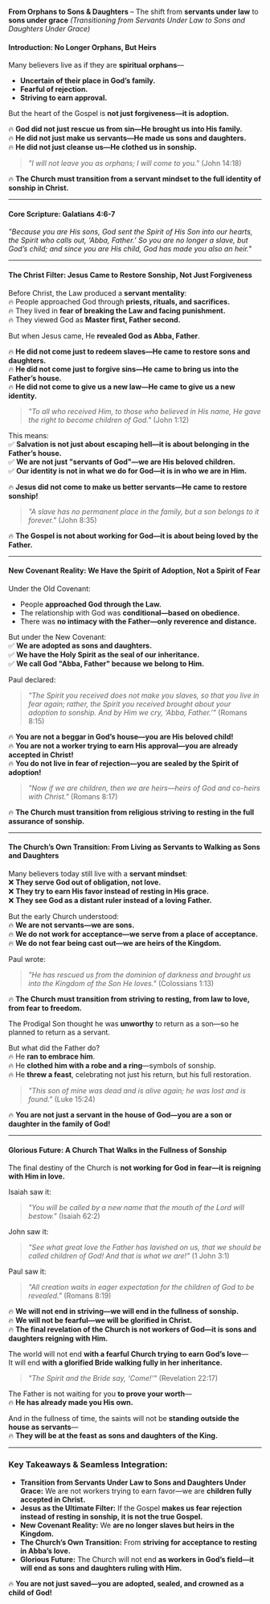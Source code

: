 **From Orphans to Sons & Daughters** – The shift from **servants under law** to **sons under grace**
_(Transitioning from Servants Under Law to Sons and Daughters Under Grace)_

#### **Introduction: No Longer Orphans, But Heirs**

Many believers live as if they are **spiritual orphans**—

- **Uncertain of their place in God’s family.**
- **Fearful of rejection.**
- **Striving to earn approval.**

But the heart of the Gospel is **not just forgiveness—it is adoption.**

🔥 **God did not just rescue us from sin—He brought us into His family.**  
🔥 **He did not just make us servants—He made us sons and daughters.**  
🔥 **He did not just cleanse us—He clothed us in sonship.**

> _"I will not leave you as orphans; I will come to you."_ (John 14:18)

🔥 **The Church must transition from a servant mindset to the full identity of sonship in Christ.**

---

#### **Core Scripture: Galatians 4:6-7**

_"Because you are His sons, God sent the Spirit of His Son into our hearts, the Spirit who calls out, ‘Abba, Father.’ So you are no longer a slave, but God’s child; and since you are His child, God has made you also an heir."_

---

#### **The Christ Filter: Jesus Came to Restore Sonship, Not Just Forgiveness**

Before Christ, the Law produced a **servant mentality**:  
🔥 People approached God through **priests, rituals, and sacrifices.**  
🔥 They lived in **fear of breaking the Law and facing punishment.**  
🔥 They viewed God as **Master first, Father second.**

But when Jesus came, He **revealed God as Abba, Father**.

🔥 **He did not come just to redeem slaves—He came to restore sons and daughters.**  
🔥 **He did not come just to forgive sins—He came to bring us into the Father’s house.**  
🔥 **He did not come to give us a new law—He came to give us a new identity.**

> _"To all who received Him, to those who believed in His name, He gave the right to become children of God."_ (John 1:12)

This means:  
✅ **Salvation is not just about escaping hell—it is about belonging in the Father’s house.**  
✅ **We are not just "servants of God"—we are His beloved children.**  
✅ **Our identity is not in what we do for God—it is in who we are in Him.**

🔥 **Jesus did not come to make us better servants—He came to restore sonship!**

> _"A slave has no permanent place in the family, but a son belongs to it forever."_ (John 8:35)

🔥 **The Gospel is not about working for God—it is about being loved by the Father.**

---

#### **New Covenant Reality: We Have the Spirit of Adoption, Not a Spirit of Fear**

Under the Old Covenant:

- People **approached God through the Law.**
- The relationship with God was **conditional—based on obedience.**
- There was **no intimacy with the Father—only reverence and distance.**

But under the New Covenant:  
✅ **We are adopted as sons and daughters.**  
✅ **We have the Holy Spirit as the seal of our inheritance.**  
✅ **We call God "Abba, Father" because we belong to Him.**

Paul declared:

> _"The Spirit you received does not make you slaves, so that you live in fear again; rather, the Spirit you received brought about your adoption to sonship. And by Him we cry, ‘Abba, Father.’"_ (Romans 8:15)

🔥 **You are not a beggar in God’s house—you are His beloved child!**  
🔥 **You are not a worker trying to earn His approval—you are already accepted in Christ!**  
🔥 **You do not live in fear of rejection—you are sealed by the Spirit of adoption!**

> _"Now if we are children, then we are heirs—heirs of God and co-heirs with Christ."_ (Romans 8:17)

🔥 **The Church must transition from religious striving to resting in the full assurance of sonship.**

---

#### **The Church’s Own Transition: From Living as Servants to Walking as Sons and Daughters**

Many believers today still live with a **servant mindset**:  
❌ **They serve God out of obligation, not love.**  
❌ **They try to earn His favor instead of resting in His grace.**  
❌ **They see God as a distant ruler instead of a loving Father.**

But the early Church understood:  
🔥 **We are not servants—we are sons.**  
🔥 **We do not work for acceptance—we serve from a place of acceptance.**  
🔥 **We do not fear being cast out—we are heirs of the Kingdom.**

Paul wrote:

> _"He has rescued us from the dominion of darkness and brought us into the Kingdom of the Son He loves."_ (Colossians 1:13)

🔥 **The Church must transition from striving to resting, from law to love, from fear to freedom.**

The Prodigal Son thought he was **unworthy** to return as a son—so he planned to return as a servant.

But what did the Father do?  
🔥 He **ran to embrace him**.  
🔥 He **clothed him with a robe and a ring**—symbols of sonship.  
🔥 He **threw a feast**, celebrating not just his return, but his full restoration.

> _"This son of mine was dead and is alive again; he was lost and is found."_ (Luke 15:24)

🔥 **You are not just a servant in the house of God—you are a son or daughter in the family of God!**

---

#### **Glorious Future: A Church That Walks in the Fullness of Sonship**

The final destiny of the Church is **not working for God in fear—it is reigning with Him in love.**

Isaiah saw it:

> _"You will be called by a new name that the mouth of the Lord will bestow."_ (Isaiah 62:2)

John saw it:

> _"See what great love the Father has lavished on us, that we should be called children of God! And that is what we are!"_ (1 John 3:1)

Paul saw it:

> _"All creation waits in eager expectation for the children of God to be revealed."_ (Romans 8:19)

🔥 **We will not end in striving—we will end in the fullness of sonship.**  
🔥 **We will not be fearful—we will be glorified in Christ.**  
🔥 **The final revelation of the Church is not workers of God—it is sons and daughters reigning with Him.**

The world will not end **with a fearful Church trying to earn God’s love**—  
It will end **with a glorified Bride walking fully in her inheritance.**

> _"The Spirit and the Bride say, ‘Come!’"_ (Revelation 22:17)

The Father is not waiting for you **to prove your worth**—  
🔥 **He has already made you His own.**

And in the fullness of time, the saints will not be **standing outside the house as servants**—  
🔥 **They will be at the feast as sons and daughters of the King.**

---

### **Key Takeaways & Seamless Integration:**

- **Transition from Servants Under Law to Sons and Daughters Under Grace:** We are not workers trying to earn favor—we are **children fully accepted in Christ.**
- **Jesus as the Ultimate Filter:** If the Gospel **makes us fear rejection instead of resting in sonship, it is not the true Gospel.**
- **New Covenant Reality:** We **are no longer slaves but heirs in the Kingdom.**
- **The Church’s Own Transition:** From **striving for acceptance to resting in Abba’s love.**
- **Glorious Future:** The Church will not end **as workers in God’s field—it will end as sons and daughters ruling with Him.**

🔥 **You are not just saved—you are adopted, sealed, and crowned as a child of God!**